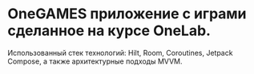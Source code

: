 # OneGAMES приложение с играми сделанное на курсе OneLab.
Использованный стек технологий: Hilt, Room, Coroutines, Jetpack Compose, а также архитектурные подходы MVVM.

